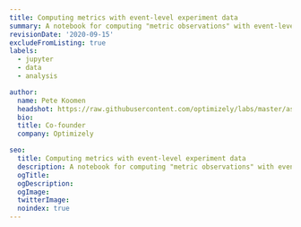 ```yaml
---
title: Computing metrics with event-level experiment data
summary: A notebook for computing "metric observations" with event-level experiment data
revisionDate: '2020-09-15'
excludeFromListing: true
labels:
  - jupyter
  - data
  - analysis

author:
  name: Pete Koomen
  headshot: https://raw.githubusercontent.com/optimizely/labs/master/assets/author-headshots/petekoomen.png
  bio:
  title: Co-founder
  company: Optimizely

seo:
  title: Computing metrics with event-level experiment data
  description: A notebook for computing "metric observations" with event-level experiment data
  ogTitle:
  ogDescription:
  ogImage:
  twitterImage:
  noindex: true
---
```

